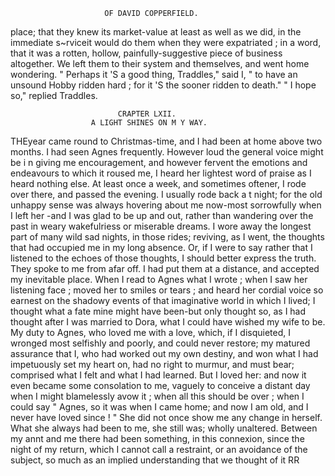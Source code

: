                          OF DAVID COPPERFIELD.

place; that they knew its market-value at least as well as we did, in the
immediate s~rviceit would do them when they were expatriated ; in a word,
that it was a rotten, hollow, painfully-suggestive piece of business altogether.
We left them to their system and themselves, and went home wondering.
   " Perhaps it 'S a good thing, Traddles," said I, " to have an unsound
Hobby ridden hard ; for it 'S the sooner ridden to death."
   " I hope so," replied Traddles.




                            CRAPTER LXII.
                      A LIGHT SHINES ON M Y WAY.

   THEyear came round to Christmas-time, and I had been at home above
two months. I had seen Agnes frequently. However loud the general
voice might be i n giving me encouragement, and however fervent the
emotions and endeavours to which it roused me, I heard her lightest word
of praise as I heard nothing else.
   At least once a week, and sometimes oftener, I rode over there, and
passed the evening. I usually rode back a t night; for the old unhappy
sense was always hovering about me now-most sorrowfully when I left her
-and I was glad to be up and out, rather than wandering over the past
in weary wakefulriess or miserable dreams. I wore away the longest part
of many wild sad nights, in those rides; reviving, as I went, the thoughts
that had occupied me in my long absence.
   Or, if I were to say rather that I listened to the echoes of those thoughts,
I should better express the truth. They spoke to me from afar off. I
had put them at a distance, and accepted my inevitable place. When I
read to Agnes what I wrote ; when I saw her listening face ; moved her to
smiles or tears ; and heard her cordial voice so earnest on the shadowy
events of that imaginative world in which I lived; I thought what a fate
mine might have been-but only thought so, as I had thought after I was
married to Dora, what I could have wished my wife to be.
   My duty to Agnes, who loved me with a love, which, if I disquieted,
I wronged most selfishly and poorly, and could never restore; my matured
assurance that I, who had worked out my own destiny, and won what
I had impetuously set my heart on, had no right to murmur, and must
bear; comprised what I felt and what I had learned. But I loved her:
and now it even became some consolation to me, vaguely to conceive a distant
day when I might blamelessly avow it ; when all this should be over ; when
I could say " Agnes, so it was when I came home; and now I am old,
and I never have loved since ! "
   She did not once show me any change in herself. What she always had
been to me, she still was; wholly unaltered.
   Between my annt and me there had been something, in this connexion,
since the night of my return, which I cannot call a restraint, or an avoidance
of the subject, so much as an implied understanding that we thought of it
                                                                 RR
